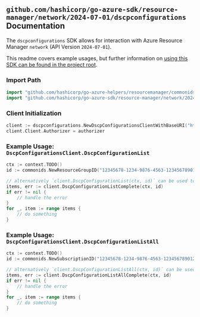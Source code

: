 
## `github.com/hashicorp/go-azure-sdk/resource-manager/network/2024-07-01/dscpconfigurations` Documentation

The `dscpconfigurations` SDK allows for interaction with Azure Resource Manager `network` (API Version `2024-07-01`).

This readme covers example usages, but further information on [using this SDK can be found in the project root](https://github.com/hashicorp/go-azure-sdk/tree/main/docs).

### Import Path

```go
import "github.com/hashicorp/go-azure-helpers/resourcemanager/commonids"
import "github.com/hashicorp/go-azure-sdk/resource-manager/network/2024-07-01/dscpconfigurations"
```


### Client Initialization

```go
client := dscpconfigurations.NewDscpConfigurationsClientWithBaseURI("https://management.azure.com")
client.Client.Authorizer = authorizer
```


### Example Usage: `DscpConfigurationsClient.DscpConfigurationList`

```go
ctx := context.TODO()
id := commonids.NewResourceGroupID("12345678-1234-9876-4563-123456789012", "example-resource-group")

// alternatively `client.DscpConfigurationList(ctx, id)` can be used to do batched pagination
items, err := client.DscpConfigurationListComplete(ctx, id)
if err != nil {
	// handle the error
}
for _, item := range items {
	// do something
}
```


### Example Usage: `DscpConfigurationsClient.DscpConfigurationListAll`

```go
ctx := context.TODO()
id := commonids.NewSubscriptionID("12345678-1234-9876-4563-123456789012")

// alternatively `client.DscpConfigurationListAll(ctx, id)` can be used to do batched pagination
items, err := client.DscpConfigurationListAllComplete(ctx, id)
if err != nil {
	// handle the error
}
for _, item := range items {
	// do something
}
```

